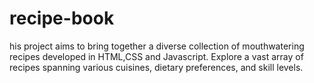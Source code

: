 # recipe-book
his project aims to bring together a diverse collection of mouthwatering recipes  developed in HTML,CSS and Javascript. Explore a vast array of recipes spanning various cuisines, dietary preferences, and skill levels.
